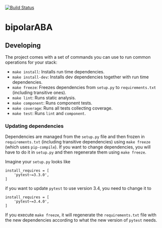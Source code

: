 [![Build Status](https://travis-ci.com/AminKaram/FYP.svg?token=WUKwGEsuG3EUbwasy9R8&branch=master)](https://travis-ci.com/AminKaram/FYP)
# bipolarABA

## Developing

The project comes with a set of commands you can use to run common operations for your stack:

- `make install`: Installs run time dependencies.
- `make install-dev`: Installs dev dependencies together with run time dependencies.
- `make freeze`: Freezes dependencies from `setup.py` to `requirements.txt` (including transitive ones).
- `make lint`: Runs static analysis.
- `make component`: Runs component tests.
- `make coverage`: Runs all tests collecting coverage.
- `make test`: Runs `lint` and `component`.

### Updating dependencies

Dependencies are managed from the `setup.py` file and then frozen in `requirements.txt` (including transitive dependencies) using `make freeze` (which uses `pip-compile`). If you want to change dependencies, you will have to do it in `setup.py` and then regenerate them using `make freeze`.

Imagine your `setup.py` looks like

```
install_requires = [
    'pytest~=3.3.0',
]
```

if you want to update `pytest` to use version 3.4, you need to change it to

```
install_requires = [
    'pytest~=3.4.0',
]
```

If you execute `make freeze`, it will regenerate the `requirements.txt` file with the new dependencies according to what the new version of `pytest` needs.

